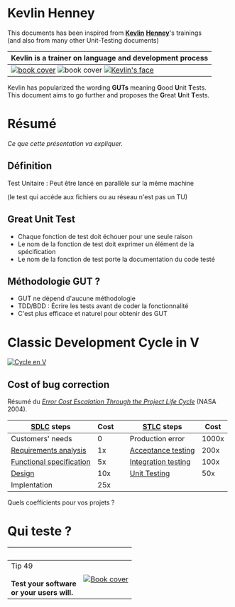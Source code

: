 Kevlin Henney
=============

This documents has been inspired from [**Kevlin**][HKi] [**Henney**][HKs]'s trainings  
(and also from many other Unit-Testing documents)

[HKi]: http://www.infoq.com/author/Kevlin-Henney#Presentations "Presentations of Kevlin Henney on infoq.com"
[HKs]: http://www.slideshare.net/Kevlin/what-we-talk-about-when-we-talk-about-unit-testing "One good presentation on slideshare.net"

| Kevlin is a trainer on language and development process
|--------------------------------------------
| [![book cover][97p]][97L] ![book cover][97j] [![Kevlin's face][KH]][KHw]

Kevlin has popularized the wording **GUTs** meaning **G**ood **U**nit **T**ests.  
This document aims to go further and proposes the **G**reat **U**nit **T**ests.

[97p]: http://akamaicovers.oreilly.com/images/9780596809492/cat.gif "97 Things Every Programmer Should Know (2010)"
[97L]: http://programmer.97things.oreilly.com/wiki/index.php/Contributions_Appearing_in_the_Book
[97j]: http://akamaicovers.oreilly.com/images/0636920048824/cat.gif "97 Things Every Java Programmer Should Know (2017)"
[KH]:  http://programmer.97things.oreilly.com/wiki/images/9/98/Kevlin_251x228.jpg
[KHw]: https://en.wikipedia.org/wiki/Kevlin_Henney



Résumé
======

*Ce que cette présentation va expliquer.*


Définition
----------

Test Unitaire : Peut être lancé en parallèle sur la même machine

(le test qui accéde aux fichiers ou au réseau n'est pas un TU)


Great Unit Test
---------------

* Chaque fonction de test doit échouer pour une seule raison
* Le nom de la fonction de test doit exprimer un élément de la spécification
* Le nom de la fonction de test porte la documentation du code testé


Méthodologie GUT ?
------------------

* GUT ne dépend d'aucune méthodologie
* TDD/BDD : Écrire les tests avant de coder la fonctionnalité
* C'est plus efficace et naturel pour obtenir des GUT



Classic Development Cycle in V
==============================

[![Cycle en V][v_svg]][v_lnk]

[v_svg]: http://upload.wikimedia.org/wikipedia/commons/f/f9/V-model.svg
[v_lnk]: http://commons.wikimedia.org/wiki/File:V-model.svg


Cost of bug correction
----------------------

Résumé du *[Error Cost Escalation Through the Project Life Cycle][nasa]* (NASA 2004).

[SDLC][SDLC] steps            | Cost |&nbsp;| [STLC][STLC] steps       | Cost
------------------------------|------|------|--------------------------|------
Customers' needs              |  0   |      | Production error         | 1000x
[Requirements analysis][ra]   |  1x  |      | [Acceptance testing][at] |  200x
[Functional specification][fs]|  5x  |      | [Integration testing][it]|  100x
[Design][sd]                  | 10x  |      | [Unit Testing][ut]       |   50x
Implentation                  | 25x  |      |                          |

Quels coefficients pour vos projets ?

[nasa]: http://ntrs.nasa.gov/search.jsp?R=20100036670
[SDLC]: http://en.wikipedia.org/wiki/Software_development_process   "Software Development Life Cycle"
[STLC]: http://en.wikipedia.org/wiki/Software_testing_life_cycle    "Software Testing Life Cycle"
[ra]:   http://en.wikipedia.org/wiki/Requirements_analysis
[fs]:   http://en.wikipedia.org/wiki/Functional_specification
[sd]:   http://en.wikipedia.org/wiki/Software_design
[at]:   http://en.wikipedia.org/wiki/Acceptance_testing
[it]:   http://en.wikipedia.org/wiki/Integration_testing
[ut]:   http://en.wikipedia.org/wiki/Unit_testing


Qui teste ?
===========

|   | &nbsp;
|---|--------
|Tip 49 <br><br> **Test your software <br> or your users will.**| [![Book cover][PImg]][PLink]

[PImg]: http://upload.wikimedia.org/wikipedia/en/8/8f/The_pragmatic_programmer.jpg "The Pragmatic Programmer by Andrew Hunt and David Thomas (1999)"
[PLink]: https://en.wikipedia.org/wiki/The_Pragmatic_Programmer
